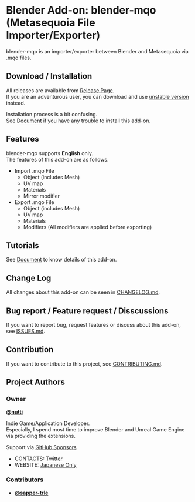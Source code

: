 # Blender Add-on: blender-mqo (Metasequoia File Importer/Exporter)

blender-mqo is an importer/exporter between Blender and Metasequoia via .mqo files.


## Download / Installation

All releases are available from [Release Page](https://github.com/nutti/blender-mqo/releases).  
If you are an adventurous user, you can download and use [unstable version](https://github.com/nutti/blender-mqo/archive/master.zip) instead.

Installation process is a bit confusing.  
See [Document](docs/installation.md) if you have any trouble to install this add-on.


## Features

blender-mqo supports **English** only.  
The features of this add-on are as follows.

* Import .mqo File
  * Object (includes Mesh)
  * UV map
  * Materials
  * Mirror modifier
* Export .mqo File
  * Object (includes Mesh)
  * UV map
  * Materials
  * Modifiers (All modifiers are applied before exporting)


## Tutorials

See [Document](docs/tutorial.md) to know details of this add-on.


## Change Log

All changes about this add-on can be seen in [CHANGELOG.md](CHANGELOG.md).


## Bug report / Feature request / Disscussions

If you want to report bug, request features or discuss about this add-on, see [ISSUES.md](ISSUES.md).


## Contribution

If you want to contribute to this project, see [CONTRIBUTING.md](CONTRIBUTING.md).


## Project Authors


### Owner

[**@nutti**](https://github.com/nutti)

Indie Game/Application Developer.  
Especially, I spend most time to improve Blender and Unreal Game Engine via providing the extensions.

Support via [GitHub Sponsors](https://github.com/sponsors/nutti)

* CONTACTS: [Twitter](https://twitter.com/nutti__)
* WEBSITE: [Japanese Only](https://colorful-pico.net/)


### Contributors

* [**@sapper-trle**](https://github.com/sapper-trle)
